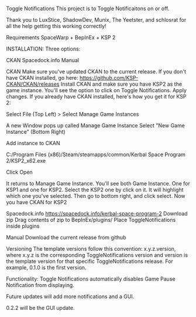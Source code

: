﻿Toggle Notifications This project is to Toggle Notificaitons on or off.

Thank you to LuxStice, ShadowDev, Munix, The Yeetster, and schlosrat for all the help getting this working correctly!

Requirements SpaceWarp + BepInEx + KSP 2

INSTALLATION: Three options:

CKAN Spacedock.info Manual

CKAN Make sure you've updated CKAN to the current release. If you don't have CKAN installed, go here: https://github.com/KSP-CKAN/CKAN/releases Install CKAN and make sure you have KSP2 as the game instance. You'll see the option to click on Toggle Notifications. Apply changes.
If you already have CKAN installed, here's how you get it for KSP 2:

Select File (Top Left) > Select Manage Game Instances

A new Window pops up called Manage Game Instance Select "New Game Instance" (Bottom Right)

Add instance to CKAN

C:/Program Files (x86)/Steam/steamapps/common/Kerbal Space Program 2/KSP2_x62.exe

Click Open

It returns to Manage Game Instance. You'll see both Game Instance. One for KSP1 and one for KSP2. Select the KSP2 one by click on it. It will highlight which one you've selected. Then go to bottom right, and click select. Now you have CKAN for KSP2

Spacedock.info https://spacedock.info/kerbal-space-program-2 Download zip Drag contents of zip to BepInEx/plugins/ Place ToggleNotifications inside plugins

Manual Download the current release from github

Versioning The template versions follow this convention: x.y.z.version, where x.y.z is the corresponding ToggleNotifications version and version is the template version for that specific ToggleNotifications release. For example, 0.1.0 is the first version.

Functionality: Toggle Notifications automatically disables Game Pause Notification from displaying.

Future updates will add more notifications and a GUI.

0.2.2 will be the GUI update.